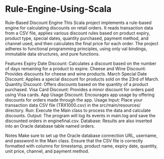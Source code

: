 # Rule-Engine-Using-Scala
Rule-Based Discount Engine This Scala project implements a rule-based engine for calculating discounts on retail orders. It reads transaction data from a CSV file, applies various discount rules based on product expiry, product type, special dates, quantity purchased, payment method, and channel used, and then calculates the final price for each order. The project adheres to functional programming principles, using only val bindings, immutable data structures, and pure functions.

Features Expiry Date Discount: Calculates a discount based on the number of days remaining for a product to expire. Cheese and Wine Discount: Provides discounts for cheese and wine products. March Special Date Discount: Applies a special discount for products sold on the 23rd of March. Quantity Discount: Offers discounts based on the quantity of a product purchased. Visa Card Discount: Provides a minor discount for orders paid using Visa cards. App Usage Discount: Encourages app usage by offering discounts for orders made through the app. Usage Input: Place your transaction data CSV file (TRX1000.csv) in the src/main/resources/ directory. Run: Execute the Main class to process the data and calculate discounts. Output: The program will log its events in main.log and save the discounted orders in enginefinal.csv. Database: Results are also inserted into an Oracle database table named orders.

Notes Make sure to set up the Oracle database connection URL, username, and password in the Main class. Ensure that the CSV file is correctly formatted with columns for timestamp, product name, expiry date, quantity, unit price, channel, and payment method.
